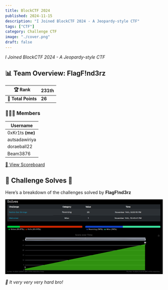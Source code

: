 ```yaml
---
title: BlockCTF 2024 
published: 2024-11-15
description: "I Joined BlockCTF 2024 - A Jeopardy-style CTF"
tags: ["CTF"]
category: Challenge CTF
image: "./cover.png"
draft: false
---
```


_I Joined BlockCTF 2024 - A Jeopardy-style CTF_

## 📊 **Team Overview: FlagF!nd3rz**  
| **🏆 Rank**       | **231th**       |  
|------------------|---------------|  
| **💯 Total Points** | **26**       |  

### 👨🏻‍💻 **Members** 

| **Username**     |    
| ---------------- |  
| 0xKr1ts **(me)** | 
| autsadawiriya    | 
| doraeball22       |
| Beam3876         | 

[🔗 View Scoreboard](https://ctftime.org/event/2517)

## 🧩 Challenge Solves 🎯
Here’s a breakdown of the challenges solved by **FlagF!nd3rz**

![Solves](./soloves.png) 

_🤯 It very very very hard bro!_





